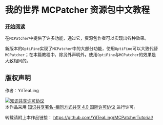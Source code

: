 # 我的世界 MCPatcher 资源包中文教程

### [开始阅读](book/menu.md)

在`MCPatcher`中提供了许多功能，通过它，资源包作者可以实现出各种效果。

新版本的`OptiFine`实现了`MCPatcher`中的大部分功能，使用`OptiFine`可以大致代替`MCPatcher`；在本篇教程中，除另外声明外，使用`OptiFine`与`MCPatcher`的效果是大致相同的。

## 版权声明

作者：YilTeaLing

<a rel="license" href="http://creativecommons.org/licenses/by-sa/4.0/">
    <img alt="知识共享许可协议" style="border-width:0" src="https://i.creativecommons.org/l/by-sa/4.0/88x31.png" />
</a><br />本作品采用
<a rel="license" href="http://creativecommons.org/licenses/by-sa/4.0/">
    知识共享署名-相同方式共享 4.0 国际许可协议
</a>进行许可。

转载请附上本作品链接：
<https://github.com/YilTeaLing/MCPatcherTutorial/>
